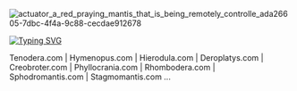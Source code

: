 ![actuator_a_red_praying_mantis_that_is_being_remotely_controlle_ada26605-7dbc-4f4a-9c88-cecdae912678](https://github.com/actuator/actuator/assets/78701239/07871490-5d0f-4608-9e65-c16c29a501bd)





[![Typing SVG](https://readme-typing-svg.demolab.com/?lines=youtube.com/@actuator)](https://youtube.com/@actuator)

Tenodera.com | Hymenopus.com | Hierodula.com | Deroplatys.com | Creobroter.com | Phyllocrania.com | Rhombodera.com | Sphodromantis.com | Stagmomantis.com ...

